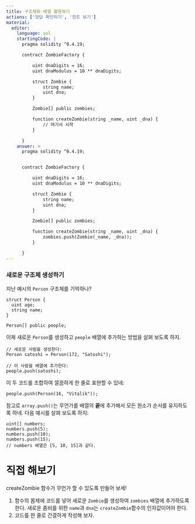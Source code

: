 ```yaml
---
title: 구조체와 배열 활용하기
actions: ['정답 확인하기', '힌트 보기']
material:
  editor:
    language: sol
    startingCode: |
      pragma solidity ^0.4.19;

      contract ZombieFactory {

          uint dnaDigits = 16;
          uint dnaModulus = 10 ** dnaDigits;

          struct Zombie {
              string name;
              uint dna;
          }

          Zombie[] public zombies;

          function createZombie(string _name, uint _dna) {
              // 여기서 시작
          }

      }
    answer: >
      pragma solidity ^0.4.19;


      contract ZombieFactory {

          uint dnaDigits = 16;
          uint dnaModulus = 10 ** dnaDigits;

          struct Zombie {
              string name;
              uint dna;
          }

          Zombie[] public zombies;

          function createZombie(string _name, uint _dna) {
              zombies.push(Zombie(_name, _dna));
          }

      }
---
```


### 새로운 구조체 생성하기 

지난 예시의 `Person` 구조체를 기억하나?

```
struct Person {
  uint age;
  string name;
}

Person[] public people;
```

이제 새로운 `Person`를 생성하고 `people` 배열에 추가하는 방법을 살펴 보도록 하지.

```
// 새로운 사람을 생성한다:
Person satoshi = Person(172, "Satoshi");

// 이 사람을 배열에 추가한다:
people.push(satoshi);
```

이 두 코드를 조합하여 깔끔하게 한 줄로 표현할 수 있네:

```
people.push(Person(16, "Vitalik"));
```

참고로 `array.push()`는 무언가를 배열의 **끝**에 추가해서 모든 원소가 순서를 유지하도록 하네. 다음 예시를 살펴 보도록 하지:

```
uint[] numbers;
numbers.push(5);
numbers.push(10);
numbers.push(15);
// numbers 배열은 [5, 10, 15]과 같다.
```

# 직접 해보기

createZombie 함수가 무언가 할 수 있도록 만들어 보세!

1. 함수의 몸체에 코드를 넣어 새로운 `Zombie`를 생성하여 `zombies` 배열에 추가하도록 한다. 새로운 좀비를 위한 `name`과 `dna`는 `createZombie`함수의 인자값이어야 한다. 
2. 코드를 한 줄로 간결하게 작성해 보자.

